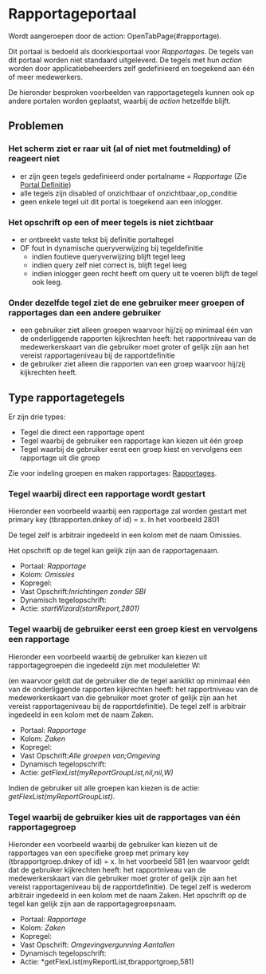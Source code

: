 # Rapportageportaal

Wordt aangeroepen door de action: OpenTabPage(#rapportage).

Dit portaal is bedoeld als doorkiesportaal voor _Rapportages_.
De tegels van dit portaal worden niet standaard uitgeleverd. De tegels met hun _action_ worden door applicatiebeheerders zelf gedefinieerd en toegekend aan één of meer medewerkers.

De hieronder besproken voorbeelden van rapportagetegels kunnen ook op andere portalen worden geplaatst, waarbij de _action_ hetzelfde blijft.

## Problemen

### Het scherm ziet er raar uit (al of niet met foutmelding) of reageert niet

- er zijn geen tegels gedefinieerd onder portalname = _Rapportage_ (Zie [Portal Definitie](/docs/instellen_inrichten/portaldefinitie/README.md))
- alle tegels zijn disabled of onzichtbaar of onzichtbaar_op_conditie
- geen enkele tegel uit dit portal is toegekend aan een inlogger.

### Het opschrift op een of meer tegels is niet zichtbaar

- er ontbreekt vaste tekst bij definitie portaltegel
- OF fout in dynamische queryverwijzing bij tegeldefinitie
  - indien foutieve queryverwijzing blijft tegel leeg
  - indien query zelf niet correct is, blijft tegel leeg
  - indien inlogger geen recht heeft om query uit te voeren blijft de tegel ook leeg.

### Onder dezelfde tegel ziet de ene gebruiker meer groepen of rapportages dan een andere gebruiker

- een gebruiker ziet alleen groepen waarvoor hij/zij op minimaal één van de onderliggende rapporten kijkrechten heeft: het rapportniveau van de medewerkerskaart van die gebruiker moet groter of gelijk zijn aan het vereist rapportageniveau bij de rapportdefinitie
- de gebruiker ziet alleen die rapporten van een groep waarvoor hij/zij kijkrechten heeft.

## Type rapportagetegels

Er zijn drie types:

- Tegel die direct een rapportage opent
- Tegel waarbij de gebruiker een rapportage kan kiezen uit één groep
- Tegel waarbij de gebruiker eerst een groep kiest en vervolgens een rapportage uit die groep

Zie voor indeling groepen en maken rapportages: [Rapportages](/docs/instellen_inrichten/rapportages.md).

### Tegel waarbij direct een rapportage wordt gestart

Hieronder een voorbeeld waarbij een rapportage zal worden gestart met primary key (tbrapporten.dnkey of id) = x. In het voorbeeld 2801

De tegel zelf is arbitrair ingedeeld in een kolom met de naam Omissies.

Het opschrift op de tegel kan gelijk zijn aan de rapportagenaam.

- Portaal: _Rapportage_
- Kolom: _Omissies_
- Kopregel:
- Vast Opschrift:_Inrichtingen zonder SBI_
- Dynamisch tegelopschrift:
- Actie: _startWizard(startReport,2801)_

### Tegel waarbij de gebruiker eerst een groep kiest en vervolgens een rapportage

Hieronder een voorbeeld waarbij de gebruiker kan kiezen uit rapportagegroepen die ingedeeld zijn met moduleletter W:

(en waarvoor geldt dat de gebruiker die de tegel aanklikt op minimaal één van de onderliggende rapporten kijkrechten heeft: het rapportniveau van de medewerkerskaart van die gebruiker moet groter of gelijk zijn aan het vereist rapportageniveau bij de rapportdefinitie).
De tegel zelf is arbitrair ingedeeld in een kolom met de naam Zaken.

- Portaal: _Rapportage_
- Kolom: _Zaken_
- Kopregel:
- Vast Opschrift:_Alle groepen van;Omgeving_
- Dynamisch tegelopschrift:
- Actie: _getFlexList(myReportGroupList,nil,nil,W)_

Indien de gebruiker uit alle groepen kan kiezen is de actie: _getFlexList(myReportGroupList)_.

### Tegel waarbij de gebruiker kies uit de rapportages van één rapportagegroep

Hieronder een voorbeeld waarbij de gebruiker kan kiezen uit de rapportages van een specifieke groep met primary key (tbrapportgroep.dnkey of id) = x. In het voorbeeld 581
(en waarvoor geldt dat de gebruiker kijkrechten heeft: het rapportniveau van de medewerkerskaart van die gebruiker moet groter of gelijk zijn aan het vereist rapportageniveau bij de rapportdefinitie). De tegel zelf is wederom arbitrair ingedeeld in een kolom met de naam Zaken. Het opschrift op de tegel kan gelijk zijn aan de rapportagegroepsnaam.

- Portaal: _Rapportage_
- Kolom: _Zaken_
- Kopregel:
- Vast Opschrift: _Omgevingvergunning Aantallen_
- Dynamisch tegelopschrift:
- Actie: \*getFlexList(myReportList,tbrapportgroep,581)
